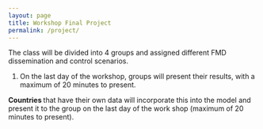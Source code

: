 ```yaml
---
layout: page
title: Workshop Final Project
permalink: /project/
---
```


The class will be divided into 4 groups and assigned different FMD dissemination and control scenarios.

<ol>
  <li> On the last day of the workshop, groups will present their results, with a maximum of 20 minutes to present.</li>
</ol>

<strong>Countries  </strong>   that have their own data will incorporate this into the model and present it to the group on the last day of the work shop (maximum of 20 minutes to present).
